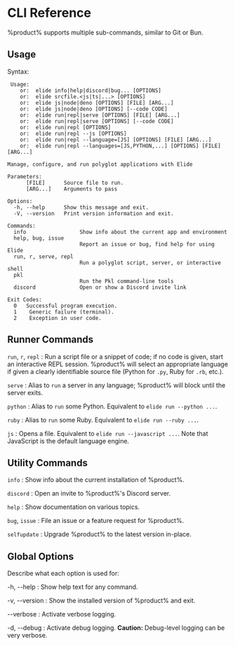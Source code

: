 # CLI Reference

%product% supports multiple sub-commands, similar to Git or Bun.

## Usage

Syntax:

```text
 Usage:
    or:  elide info|help|discord|bug... [OPTIONS]
    or:  elide srcfile.<js|ts|...> [OPTIONS]
    or:  elide js|node|deno [OPTIONS] [FILE] [ARG...]
    or:  elide js|node|deno [OPTIONS] [--code CODE]
    or:  elide run|repl|serve [OPTIONS] [FILE] [ARG...]
    or:  elide run|repl|serve [OPTIONS] [--code CODE]
    or:  elide run|repl [OPTIONS]
    or:  elide run|repl --js [OPTIONS]
    or:  elide run|repl --language=[JS] [OPTIONS] [FILE] [ARG...]
    or:  elide run|repl --languages=[JS,PYTHON,...] [OPTIONS] [FILE] [ARG...]

Manage, configure, and run polyglot applications with Elide

Parameters:
      [FILE]      Source file to run.
      [ARG...]    Arguments to pass

Options:
  -h, --help      Show this message and exit.
  -V, --version   Print version information and exit.

Commands:
  info                 Show info about the current app and environment
  help, bug, issue
                       Report an issue or bug, find help for using Elide
  run, r, serve, repl
                       Run a polyglot script, server, or interactive shell
  pkl
                       Run the Pkl command-line tools
  discord              Open or show a Discord invite link

Exit Codes:
  0   Successful program execution.
  1    Generic failure (terminal).
  2    Exception in user code.
```

## Runner Commands

`run`, `r`, `repl`
: Run a script file or a snippet of code; if no code is given, start an interactive REPL session. %product% will select
an appropriate language if given a clearly identifiable source file (Python for `.py`, Ruby for `.rb`, etc.).

`serve`
: Alias to `run` a server in any language; %product% will block until the server exits.

`python`
: Alias to `run` some Python. Equivalent to `elide run --python ...`.

`ruby`
: Alias to `run` some Ruby. Equivalent to `elide run --ruby ...`.

`js`
: Opens a file. Equivalent to `elide run --javascript ...`. Note that JavaScript is the default language engine.

## Utility Commands

`info`
: Show info about the current installation of %product%.

`discord`
: Open an invite to %product%'s Discord server.

`help`
: Show documentation on various topics.

`bug`, `issue`
: File an issue or a feature request for %product%.

`selfupdate`
: Upgrade %product% to the latest version in-place.

## Global Options

Describe what each option is used for:

-h, --help
: Show help text for any command.

-v, --version
: Show the installed version of %product% and exit.

--verbose
: Activate verbose logging.

-d, --debug
: Activate debug logging. **Caution:** Debug-level logging can be very verbose.

<seealso>
    <!--Provide links to related how-to guides, overviews, and tutorials.-->
</seealso>